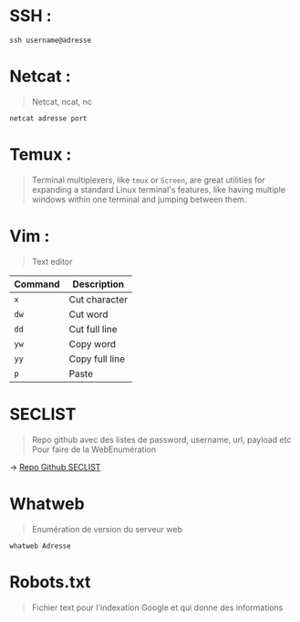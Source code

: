 
# SSH : 
```shell-session
ssh username@adresse
```
# Netcat :

>Netcat, ncat, nc

```shell-session
netcat adresse port
```

# Temux : 

>Terminal multiplexers, like `tmux` or `Screen`, are great utilities for expanding a standard Linux terminal's features, like having multiple windows within one terminal and jumping between them.

# Vim : 

>Text editor 

| Command | Description    |
| ------- | -------------- |
| `x`     | Cut character  |
| `dw`    | Cut word       |
| `dd`    | Cut full line  |
| `yw`    | Copy word      |
| `yy`    | Copy full line |
| `p`     | Paste          |

# SECLIST 

>Repo github avec des listes de password, username, url, payload etc
>Pour faire de la WebEnumération

-> [Repo Github SECLIST](https://github.com/danielmiessler/SecLists)

# Whatweb

> Enumération de version du serveur web

```shell-session
whatweb Adresse
```

# Robots.txt 

> Fichier text pour l'indexation Google et qui donne des informations 

